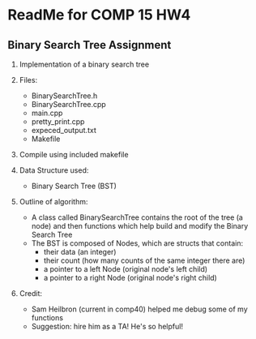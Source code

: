 # ReadMe for COMP 15 HW4
## Binary Search Tree Assignment

1.  Implementation of a binary search tree

2.  Files:
	- BinarySearchTree.h
	- BinarySearchTree.cpp
	- main.cpp
	- pretty_print.cpp
	- expeced_output.txt
	- Makefile 

3.  Compile using included makefile

4.  Data Structure used:
	- Binary Search Tree (BST)

5.  Outline of algorithm:
	- A class called BinarySearchTree contains the root of the tree (a node)
	  and then functions which help build and modify the Binary Search Tree
	- The BST is composed of Nodes, which are structs that contain: 
		- their data (an integer)
		- their count (how many counts of the same integer there are)
		- a pointer to a left Node (original node's left child)
		- a pointer to a right Node (original node's right child)

6.  Credit:
	- Sam Heilbron (current in comp40) helped me debug some of my functions
	- Suggestion: hire him as a TA! He's so helpful!

